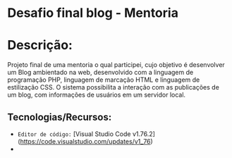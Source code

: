 # Desafio final blog - Mentoria

# Descrição:
Projeto final de uma mentoria o qual participei, cujo objetivo é desenvolver um Blog ambientado na web, desenvolvido com a linguagem de programação PHP, linguagem de marcação HTML e linguagem de estilização CSS. O sistema possibilita a interação com as publicações de um blog, com informações de usuários em um servidor local.

## Tecnologias/Recursos:
- `Editor de código:` [Visual Studio Code v1.76.2] (https://code.visualstudio.com/updates/v1_76)
-
